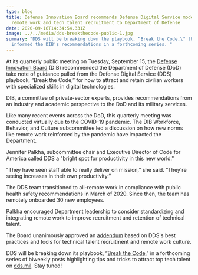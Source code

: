 ```yaml
---
type: blog
title: Defense Innovation Board recommends Defense Digital Service model for
  remote work and tech talent recruitment to Department of Defense
date: 2020-09-16T14:34:54.331Z
image: ../../media/dds-breakthecode-public-1.jpg
summary: "DDS will be breaking down the playbook, “Break the Code,\" that
  informed the DIB's recommendations in a forthcoming series. "
---
```

At its quarterly public meeting on Tuesday, September 15, the [Defense Innovation Board](https://innovation.defense.gov/) (DIB) recommended the Department of Defense (DoD) take note of guidance pulled from the Defense Digital Service (DDS) playbook, “Break the Code,” for how to attract and retain civilian workers with specialized skills in digital technologies.

DIB, a committee of private-sector experts, provides recommendations from an industry and academic perspective to the DoD and its military services.

Like many recent events across the DoD, this quarterly meeting was conducted virtually due to the COVID-19 pandemic. The DIB Workforce, Behavior, and Culture subcommittee led a discussion on how new norms like remote work reinforced by the pandemic have impacted the Department.

Jennifer Palkha, subcommittee chair and Executive Director of Code for America called DDS a "bright spot for productivity in this new world."

"They have seen staff able to really deliver on mission,” she said. “They're seeing increases in their own productivity.”

The DDS team transitioned to all-remote work in compliance with public health safety recommendations in March of 2020. Since then, the team has remotely onboarded 30 new employees.

Palkha encouraged Department leadership to consider standardizing and integrating remote work to improve recruitment and retention of technical talent.

The Board unanimously approved an [addendum](https://innovation.defense.gov/Portals/63/documents/Meeting%20Documents/September%2015%202020/DIB_Digital%20Talent_CLEARED.pdf?ver=2020-09-15-111827-080) based on DDS's best practices and tools for technical talent recruitment and remote work culture.

DDS will be breaking down its playbook, “[Break the Code](https://dds.mil/DDS-BreakTheCode-Public.pdf),” in a forthcoming series of biweekly posts highlighting tips and tricks to attract top tech talent on [dds.mil](https://dds.mil/media). Stay tuned!